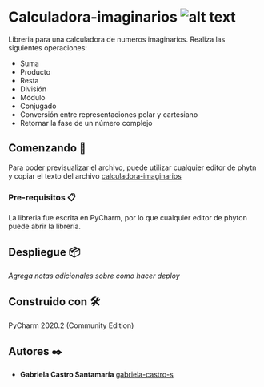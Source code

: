 # Calculadora-imaginarios ![alt text](https://emojipedia-us.s3.dualstack.us-west-1.amazonaws.com/thumbs/120/lg/57/pocket-calculator_1f5a9.png)
Libreria para una calculadora de numeros imaginarios. Realiza las siguientes operaciones:

- Suma
- Producto
- Resta
- División
- Módulo
- Conjugado
- Conversión entre representaciones polar y cartesiano
- Retornar la fase de un número complejo

## Comenzando 🚀

Para poder previsualizar el archivo, puede utilizar cualquier editor de phytn y copiar el texto del archivo [calculadora-imaginarios](https://github.com/gabriela-castro-s/Calculadora-imaginarios/blob/master/calculadora_imaginarios.py)

### Pre-requisitos 📋

La libreria fue escrita en PyCharm, por lo que cualquier editor de phyton puede abrir la librería.


## Despliegue 📦

_Agrega notas adicionales sobre como hacer deploy_

## Construido con 🛠️

PyCharm 2020.2 (Community Edition)

## Autores ✒️

* **Gabriela Castro Santamaría** [gabriela-castro-s](https://github.com/gabriela-castro-s) 

